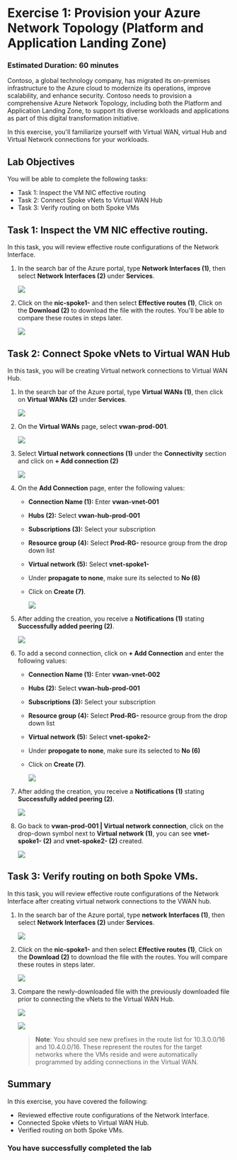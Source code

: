 # Exercise 1: Provision your Azure Network Topology (Platform and Application Landing Zone)

### Estimated Duration: 60 minutes

Contoso, a global technology company, has migrated its on-premises infrastructure to the Azure cloud to modernize its operations, improve scalability, and enhance security. Contoso needs to provision a comprehensive Azure Network Topology, including both the Platform and Application Landing Zone, to support its diverse workloads and applications as part of this digital transformation initiative.

In this exercise, you'll familiarize yourself with Virtual WAN, virtual Hub and Virtual Network connections for your workloads.

## Lab Objectives

You will be able to complete the following tasks:

- Task 1: Inspect the VM NIC effective routing
- Task 2: Connect Spoke vNets to Virtual WAN Hub
- Task 3: Verify routing on both Spoke VMs
  
## Task 1: Inspect the VM NIC effective routing. 

In this task, you will review effective route configurations of the Network Interface.

1. In the search bar of the Azure portal, type **Network Interfaces (1)**, then select **Network Interfaces (2)** under **Services**.

     ![](./Media/102-ex2-1.png)
     
1. Click on the **nic-spoke1-<inject key="DeploymentID" enableCopy="false"/>** and then select **Effective routes (1)**, Click on the **Download (2)** to download the file with the routes. You'll be able to compare these routes in steps later.

    ![](./Media/102-ex2-2.png)
 
## Task 2: Connect Spoke vNets to Virtual WAN Hub

In this task, you will be creating Virtual network connections to Virtual WAN Hub.

1. In the search bar of the Azure portal, type **Virtual WANs (1)**, then click on **Virtual WANs (2)** under **Services**.

      ![](./Media/102-ex2-3.png) 

11. On the **Virtual WANs** page, select **vwan-prod-001**.

      ![](./Media/102-ex2-4.png)

13. Select **Virtual network connections (1)** under the **Connectivity** section and click on **+ Add connection (2)**

      ![](./Media/102-ex2-5.png)

14. On the **Add Connection** page, enter the following values:

    - **Connection Name (1):** Enter **vwan-vnet-001**

    - **Hubs (2):** Select **vwan-hub-prod-001**

    - **Subscriptions (3):** Select your subscription
    
    - **Resource group (4):** Select **Prod-RG-<inject key="DeploymentID" enableCopy="false"/>** resource group from the drop down list

    - **Virtual network (5):** Select **vnet-spoke1-<inject key="DeploymentID" enableCopy="false"/>**
    - Under **propagate to none**, make sure its selected to **No (6)**
    - Click on **Create (7)**.

        ![](./Media/102-ex2-6.png)

15. After adding the creation, you receive a **Notifications (1)** stating **Successfully added peering (2)**.

    ![](./Media/102-ex2-7.png)

16. To add a second connection, click on **+ Add Connection** and enter the following values:

     - **Connection Name (1):** Enter **vwan-vnet-002**

     - **Hubs (2):** Select **vwan-hub-prod-001**

     - **Subscriptions (3):** Select your subscription
    
     - **Resource group (4):** Select **Prod-RG-<inject key="DeploymentID" enableCopy="false"/>** resource group from the drop down list

     - **Virtual network (5):** Select **vnet-spoke2-<inject key="DeploymentID" enableCopy="false"/>**
       
     - Under **propogate to none**, make sure its selected to **No (6)**
       
     - Click on **Create (7)**.
    
          ![](./Media/102-ex2-8.png)

1. After adding the creation, you receive a **Notifications (1)** stating **Successfully added peering (2)**.

     ![](./Media/102-ex2-9.png)

1. Go back to **vwan-prod-001 | Virtual network connection**, click on the drop-down symbol next to **Virtual network (1)**, you can see **vnet-spoke1-<inject key="DeploymentID" enableCopy="false"/> (2)** and **vnet-spoke2-<inject key="DeploymentID" enableCopy="false"/> (2)** created.

    ![](./Media/102-ex2-10.png)

## Task 3: Verify routing on both Spoke VMs.

In this task, you will review effective route configurations of the Network Interface after creating virtual network connections to the VWAN hub.

1. In the search bar of the Azure portal, type **network Interfaces (1)**, then select **Network Interfaces (2)** under **Services**.

     ![](./Media/102-ex2-1.png)
     
1. Click on the **nic-spoke1-<inject key="DeploymentID" enableCopy="false"/>** and then select **Effective routes (1)**, Click on the **Download (2)** to download the file with the routes. You will compare these routes in steps later.

     ![](./Media/102-ex2-2.png)

1. Compare the newly-downloaded file with the previously downloaded file prior to connecting the vNets to the Virtual WAN Hub. 

     ![](./Media/102-ex2-12.png)
     
     ![](./Media/102-ex2-11.png)

   >**Note**: You should see new prefixes in the route list for 10.3.0.0/16 and 10.4.0.0/16. These represent the routes for the target networks where the VMs reside and were automatically programmed by adding connections in the Virtual WAN.

## Summary

In this exercise, you have covered the following:

- Reviewed effective route configurations of the Network Interface.
- Connected Spoke vNets to Virtual WAN Hub.
- Verified routing on both Spoke VMs.

### You have successfully completed the lab
